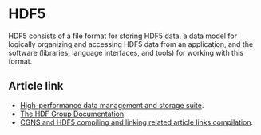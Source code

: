 # HDF5

HDF5 consists of a file format for storing HDF5 data, a data model for logically organizing and accessing HDF5 data from an application, and the software (libraries, language interfaces, and tools) for working with this format.

## Article link

-  [High-performance data management and storage suite](https://www.hdfgroup.org/solutions/hdf5/).
-  [The HDF Group Documentation](https://portal.hdfgroup.org/documentation/).
-  [CGNS and HDF5 compiling and linking related article links compilation](https://zhuanlan.zhihu.com/p/452874893/).

